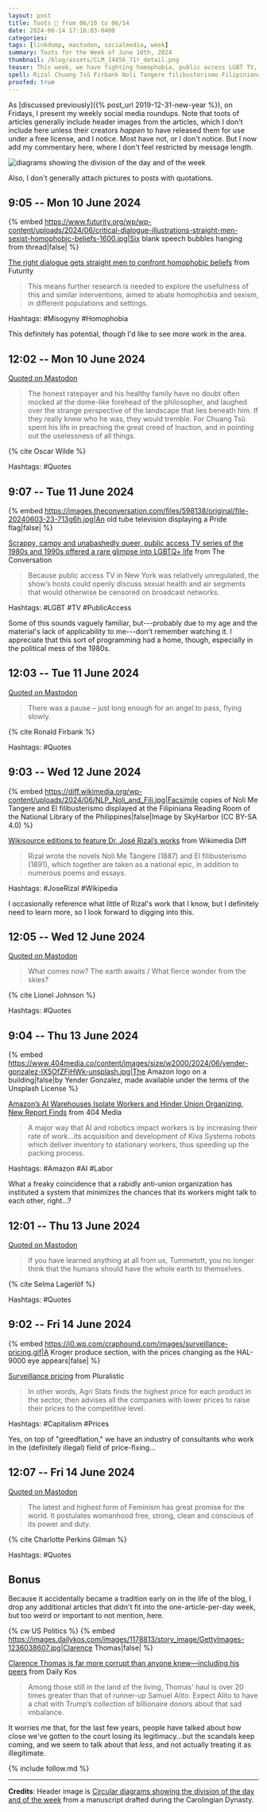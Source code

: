 ```yaml
---
layout: post
title: Toots 🦣 from 06/10 to 06/14
date: 2024-06-14 17:16:03-0400
categories:
tags: [linkdump, mastodon, socialmedia, week]
summary: Toots for the Week of June 10th, 2024
thumbnail: /blog/assets/CLM_14456_71r_detail.png
teaser: This week, we have fighting homophobia, public access LGBT TV, José Rizal's work, Amazon's AI warehouses, surveillance pricing, Clarence Thomas, and LGBT Pride.
spell: Rizal Chuang Tsǔ Firbank Noli Tangere filibusterismo Filipiniana SkyHarbor Yender Kiva Tummetott Lagerlöf Agri greedflation
proofed: true
---
```


As [discussed previously]({% post_url 2019-12-31-new-year %}), on Fridays, I present my weekly social media roundups.  Note that toots of articles generally include header images from the articles, which I don't include here unless their creators *happen* to have released them for use under a free license, and I notice.  Most have not, or I don't notice.  But I now add my commentary here, where I don't feel restricted by message length.

![diagrams showing the division of the day and of the week](/blog/assets/CLM_14456_71r_detail.png "I like to assume that the bust on the right, wearing a crown, blouse, and jacket, then shows up on the left, pointing with arms clad in sleeves made from woven wood slats...")

Also, I don't generally attach pictures to posts with quotations.

## 9:05 -- Mon 10 June 2024

{% embed https://www.futurity.org/wp/wp-content/uploads/2024/06/critical-dialogue-illustrations-straight-men-sexist-homophobic-beliefs-1600.jpg|Six blank speech bubbles hanging from thread|false| %}

[<i class="fab fa-mastodon"></i>](https://mastodon.social/@jcolag/112592467159130995) [The right dialogue gets straight men to confront homophobic beliefs](https://www.futurity.org/critical-dialogues-straight-men-sexist-homophobic-beliefs-3226282/) from Futurity

 > This means further research is needed to explore the usefulness of this and similar interventions, aimed to abate homophobia and sexism, in different populations and settings.

Hashtags:  #Misogyny #Homophobia

This definitely has potential, though I'd like to see more work in the area.

## 12:02 -- Mon 10 June 2024

[<i class="fab fa-mastodon"></i> Quoted on Mastodon](https://mastodon.social/@jcolag/112593162847486608)

 > The honest ratepayer and his healthy family have no doubt often mocked at the dome-like forehead of the philosopher, and laughed over the strange perspective of the landscape that lies beneath him. If they really knew who he was, they would tremble. For Chuang Tsǔ spent his life in preaching the great creed of Inaction, and in pointing out the uselessness of all things.

{% cite Oscar Wilde %}

Hashtags:  #Quotes

## 9:07 -- Tue 11 June 2024

{% embed https://images.theconversation.com/files/598138/original/file-20240603-23-713g6h.jpg|An old tube television displaying a Pride flag|false| %}

[<i class="fab fa-mastodon"></i>](https://mastodon.social/@jcolag/112598136967688173) [Scrappy, campy and unabashedly queer, public access TV series of the 1980s and 1990s offered a rare glimpse into LGBTQ+ life](https://theconversation.com/scrappy-campy-and-unabashedly-queer-public-access-tv-series-of-the-1980s-and-1990s-offered-a-rare-glimpse-into-lgbtq-life-230845) from The Conversation

 > Because public access TV in New York was relatively unregulated, the show’s hosts could openly discuss sexual health and air segments that would otherwise be censored on broadcast networks.

Hashtags:  #LGBT #TV #PublicAccess

Some of this sounds vaguely familiar, but---probably due to my age and the material's lack of applicability to me---don't remember watching it.  I appreciate that this sort of programming had a home, though, especially in the political mess of the 1980s.

## 12:03 -- Tue 11 June 2024

[<i class="fab fa-mastodon"></i> Quoted on Mastodon](https://mastodon.social/@jcolag/112598829013532608)

 > There was a pause – just long enough for an angel to pass, flying slowly.

{% cite Ronald Firbank %}

Hashtags:  #Quotes

## 9:03 -- Wed 12 June 2024

{% embed https://diff.wikimedia.org/wp-content/uploads/2024/06/NLP_Noli_and_Fili.jpg|Facsimile copies of Noli Me Tangere and El filibusterismo displayed at the Filipiniana Reading Room of the National Library of the Philippines|false|Image by SkyHarbor (CC BY-SA 4.0) %}

[<i class="fab fa-mastodon"></i>](https://mastodon.social/@jcolag/112603783704047837) [Wikisource editions to feature Dr. José Rizal’s works](https://diff.wikimedia.org/2024/06/04/wikisource-editions-to-feature-dr-jose-rizals-works/) from Wikimedia Diff

 > Rizal wrote the novels Noli Me Tángere (1887) and El filibusterismo (1891), which together are taken as a national epic, in addition to numerous poems and essays.

Hashtags:  #JoseRizal #Wikipedia

I occasionally reference what little of Rizal's work that I know, but I definitely need to learn more, so I look forward to digging into this.

## 12:05 -- Wed 12 June 2024

[<i class="fab fa-mastodon"></i> Quoted on Mastodon](https://mastodon.social/@jcolag/112604499185256196)

 > What comes now? The earth awaits / What fierce wonder from the skies?

{% cite Lionel Johnson %}

Hashtags:  #Quotes

## 9:04 -- Thu 13 June 2024

{% embed https://www.404media.co/content/images/size/w2000/2024/06/yender-gonzalez-lX5OfZFjHWk-unsplash.jpg|The Amazon logo on a building|false|by Yender Gonzalez, made available under the terms of the Unsplash License %}

[<i class="fab fa-mastodon"></i>](https://mastodon.social/@jcolag/112609449897685403) [Amazon’s AI Warehouses Isolate Workers and Hinder Union Organizing, New Report Finds](https://www.404media.co/amazons-ai-warehouses-isolate-workers-impact-union-organizing-new-report-finds/) from 404 Media

 > A major way that AI and robotics impact workers is by increasing their rate of work...its acquisition and development of Kiva Systems robots which deliver inventory to stationary workers, thus speeding up the packing process.

Hashtags:  #Amazon #AI #Labor

What a freaky coincidence that a rabidly anti-union organization has instituted a system that minimizes the chances that its workers might talk to each other, right...?

## 12:01 -- Thu 13 June 2024

[<i class="fab fa-mastodon"></i> Quoted on Mastodon](https://mastodon.social/@jcolag/112610146319577879)

 > If you have learned anything at all from us, Tummetott, you no longer think that the humans should have the whole earth to themselves.

{% cite Selma Lagerlöf %}

Hashtags:  #Quotes

## 9:02 -- Fri 14 June 2024

{% embed https://i0.wp.com/craphound.com/images/surveillance-pricing.gif|A Kroger produce section, with the prices changing as the HAL-9000 eye appears|false| %}

[<i class="fab fa-mastodon"></i>](https://mastodon.social/@jcolag/112615104353298516) [Surveillance pricing](https://pluralistic.net/2024/06/05/your-price-named/#privacy-first-again) from Pluralistic

 > In other words, Agri Stats finds the highest price for each product in the sector, then advises all the companies with lower prices to raise their prices to the competitive level.

Hashtags:  #Capitalism #Prices

Yes, on top of "greedflation," we have an industry of consultants who work in the (definitely illegal) field of price-fixing...

## 12:07 -- Fri 14 June 2024

[<i class="fab fa-mastodon"></i> Quoted on Mastodon](https://mastodon.social/@jcolag/112615831997916184)

 > The latest and highest form of Feminism has great promise for the world. It postulates womanhood free, strong, clean and conscious of its power and duty.

{% cite Charlotte Perkins Gilman %}

Hashtags:  #Quotes

## Bonus

Because it accidentally became a tradition early on in the life of the blog, I drop any additional articles that didn't fit into the one-article-per-day week, but too weird or important to not mention, here.

{% cw US Politics %}
{% embed https://images.dailykos.com/images/1178813/story_image/GettyImages-1236038607.jpg|Clarence Thomas|false| %}

<i class="fas fa-square"></i> [Clarence Thomas is far more corrupt than anyone knew—including his peers](https://www.dailykos.com/stories/2024/6/7/2245201/-Clarence-Thomas-is-far-more-corrupt-than-anyone-knew-including-his-peers) from Daily Kos

 > Among those still in the land of the living, Thomas' haul is over 20 times greater than that of runner-up Samuel Alito. Expect Alito to have a chat with Trump’s collection of billionaire donors about that sad imbalance.

It worries me that, for the last few years, people have talked about how close we've gotten to the court losing its legitimacy...but the scandals keep coming, and we seem to talk about that *less*, and not actually treating it as illegitimate.

{% include follow.md %}

* * *

**Credits**:  Header image is [Circular diagrams showing the division of the day and of the week](https://commons.wikimedia.org/wiki/File:CLM_14456_71r_detail.jpg) from a manuscript drafted during the Carolingian Dynasty.

